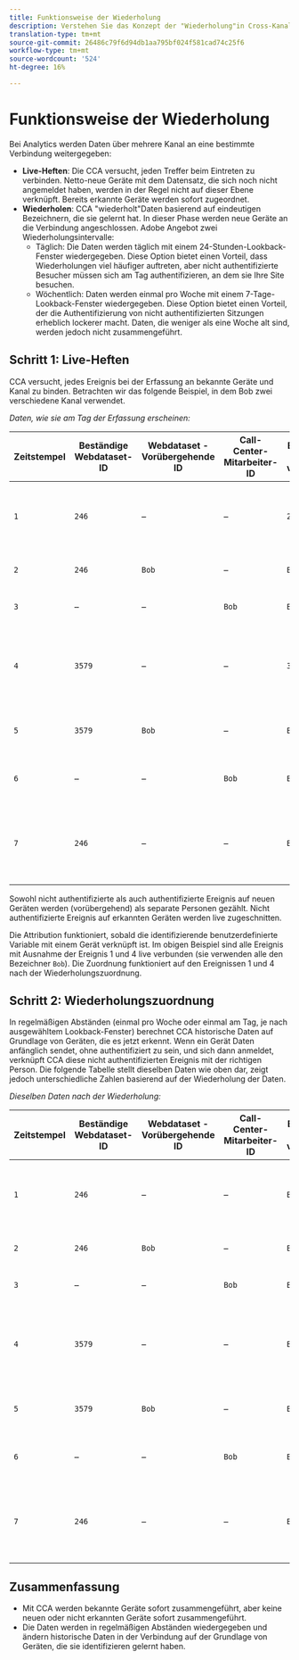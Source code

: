 ```yaml
---
title: Funktionsweise der Wiederholung
description: Verstehen Sie das Konzept der "Wiederholung"in Cross-Kanal Analytics.
translation-type: tm+mt
source-git-commit: 26486c79f6d94db1aa795bf024f581cad74c25f6
workflow-type: tm+mt
source-wordcount: '524'
ht-degree: 16%

---
```



# Funktionsweise der Wiederholung

Bei Analytics werden Daten über mehrere Kanal an eine bestimmte Verbindung weitergegeben:

* **Live-Heften**: Die CCA versucht, jeden Treffer beim Eintreten zu verbinden. Netto-neue Geräte mit dem Datensatz, die sich noch nicht angemeldet haben, werden in der Regel nicht auf dieser Ebene verknüpft. Bereits erkannte Geräte werden sofort zugeordnet.
* **Wiederholen**: CCA &quot;wiederholt&quot;Daten basierend auf eindeutigen Bezeichnern, die sie gelernt hat. In dieser Phase werden neue Geräte an die Verbindung angeschlossen. Adobe Angebot zwei Wiederholungsintervalle:
   * Täglich: Die Daten werden täglich mit einem 24-Stunden-Lookback-Fenster wiedergegeben. Diese Option bietet einen Vorteil, dass Wiederholungen viel häufiger auftreten, aber nicht authentifizierte Besucher müssen sich am Tag authentifizieren, an dem sie Ihre Site besuchen.
   * Wöchentlich: Daten werden einmal pro Woche mit einem 7-Tage-Lookback-Fenster wiedergegeben. Diese Option bietet einen Vorteil, der die Authentifizierung von nicht authentifizierten Sitzungen erheblich lockerer macht. Daten, die weniger als eine Woche alt sind, werden jedoch nicht zusammengeführt.

## Schritt 1: Live-Heften

CCA versucht, jedes Ereignis bei der Erfassung an bekannte Geräte und Kanal zu binden. Betrachten wir das folgende Beispiel, in dem Bob zwei verschiedene Kanal verwendet.

*Daten, wie sie am Tag der Erfassung erscheinen:*

| Zeitstempel | Beständige Webdataset-ID | Webdataset - Vorübergehende ID | Call-Center-Mitarbeiter-ID | Benutzer-ID verwendet | Erläuterung des Treffers | Metrik &quot;Personen&quot;(kumulativ) |
| --- | --- | --- | --- | --- | --- | --- |
| `1` | `246` | – | – | `246` | Bob besucht Ihre Site auf seinem Desktop, nicht authentifiziert | `1` (246) |
| `2` | `246` | `Bob` | – | `Bob` | Bob meldet sich auf dem Desktop an | `2` (246 und Bob) |
| `3` | – | – | `Bob` | `Bob` | Bob ruft den Kundendienst an | `2` (246 und Bob) |
| `4` | `3579` | – | – | `3579` | Bob greift auf Ihre Website auf seinem Mobilgerät zu, das nicht authentifiziert ist | `3` (246, Bob und 3579) |
| `5` | `3579` | `Bob` | – | `Bob` | Bob meldet sich über Mobilgeräte an | `3` (246, Bob und 3579) |
| `6` | – | – | `Bob` | `Bob` | Bob ruft erneut den Kundendienst an | `3` (246, Bob und 3579) |
| `7` | `246` | – | – | `Bob` | Bob besucht Ihre Site erneut auf seinem Desktop, nicht authentifiziert | `3` (246, Bob und 3579) |

Sowohl nicht authentifizierte als auch authentifizierte Ereignis auf neuen Geräten werden (vorübergehend) als separate Personen gezählt. Nicht authentifizierte Ereignis auf erkannten Geräten werden live zugeschnitten.

Die Attribution funktioniert, sobald die identifizierende benutzerdefinierte Variable mit einem Gerät verknüpft ist. Im obigen Beispiel sind alle Ereignis mit Ausnahme der Ereignis 1 und 4 live verbunden (sie verwenden alle den Bezeichner `Bob`). Die Zuordnung funktioniert auf den Ereignissen 1 und 4 nach der Wiederholungszuordnung.

## Schritt 2: Wiederholungszuordnung

In regelmäßigen Abständen (einmal pro Woche oder einmal am Tag, je nach ausgewähltem Lookback-Fenster) berechnet CCA historische Daten auf Grundlage von Geräten, die es jetzt erkennt. Wenn ein Gerät Daten anfänglich sendet, ohne authentifiziert zu sein, und sich dann anmeldet, verknüpft CCA diese nicht authentifizierten Ereignis mit der richtigen Person. Die folgende Tabelle stellt dieselben Daten wie oben dar, zeigt jedoch unterschiedliche Zahlen basierend auf der Wiederholung der Daten.

*Dieselben Daten nach der Wiederholung:*

| Zeitstempel | Beständige Webdataset-ID | Webdataset - Vorübergehende ID | Call-Center-Mitarbeiter-ID | Benutzer-ID verwendet | Erläuterung des Treffers | Metrik &quot;Personen&quot;(kumulativ) |
| --- | --- | --- | --- | --- | --- | --- |
| `1` | `246` | – | – | `Bob` | Bob besucht Ihre Site auf seinem Desktop, nicht authentifiziert | `1` (Bob) |
| `2` | `246` | `Bob` | – | `Bob` | Bob meldet sich auf dem Desktop an | `1` (Bob) |
| `3` | – | – | `Bob` | `Bob` | Bob ruft den Kundendienst an | `1` (Bob) |
| `4` | `3579` | – | – | `Bob` | Bob greift auf Ihre Website auf seinem Mobilgerät zu, das nicht authentifiziert ist | `1` (Bob) |
| `5` | `3579` | `Bob` | – | `Bob` | Bob meldet sich über Mobilgeräte an | `1` (Bob) |
| `6` | – | – | `Bob` | `Bob` | Bob ruft erneut den Kundendienst an | `1` (Bob) |
| `7` | `246` | – | – | `Bob` | Bob besucht Ihre Site erneut auf seinem Desktop, nicht authentifiziert | `1` (Bob) |

## Zusammenfassung

* Mit CCA werden bekannte Geräte sofort zusammengeführt, aber keine neuen oder nicht erkannten Geräte sofort zusammengeführt.
* Die Daten werden in regelmäßigen Abständen wiedergegeben und ändern historische Daten in der Verbindung auf der Grundlage von Geräten, die sie identifizieren gelernt haben.
